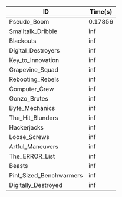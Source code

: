 |ID|Time(s)|
|-|-|
|Pseudo_Boom|0.17856|
|Smalltalk_Dribble|inf|
|Blackouts|inf|
|Digital_Destroyers|inf|
|Key_to_Innovation|inf|
|Grapevine_Squad|inf|
|Rebooting_Rebels|inf|
|Computer_Crew|inf|
|Gonzo_Brutes|inf|
|Byte_Mechanics|inf|
|The_Hit_Blunders|inf|
|Hackerjacks|inf|
|Loose_Screws|inf|
|Artful_Maneuvers|inf|
|The_ERROR_List|inf|
|Beasts|inf|
|Pint_Sized_Benchwarmers|inf|
|Digitally_Destroyed|inf|
